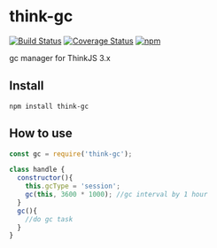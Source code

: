 # think-gc
[![Build Status](https://travis-ci.org/thinkjs/think-gc.svg?branch=master)](https://travis-ci.org/thinkjs/think-gc)
[![Coverage Status](https://coveralls.io/repos/github/thinkjs/think-gc/badge.svg?branch=master)](https://coveralls.io/github/thinkjs/think-gc?branch=master)
[![npm](https://img.shields.io/npm/v/think-gc.svg?style=flat-square)](https://www.npmjs.com/package/think-gc)


gc manager for ThinkJS 3.x

## Install

```
npm install think-gc
```

## How to use
```js
const gc = require('think-gc');

class handle {
  constructor(){
    this.gcType = 'session';
    gc(this, 3600 * 1000); //gc interval by 1 hour
  }
  gc(){
    //do gc task
  }
}
```
